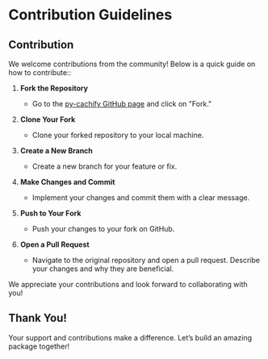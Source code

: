 # Contribution Guidelines

## Contribution

We welcome contributions from the community! Below is a quick guide on how to contribute::

1. **Fork the Repository**
    - Go to the <a href="https://github.com/EzyGang/py-cachify" target="_blank">py-cachify GitHub page</a> and click on "Fork."

2. **Clone Your Fork**
    - Clone your forked repository to your local machine.

3. **Create a New Branch**
    - Create a new branch for your feature or fix.

4. **Make Changes and Commit**
    - Implement your changes and commit them with a clear message.

5. **Push to Your Fork**
    - Push your changes to your fork on GitHub.

6. **Open a Pull Request**
    - Navigate to the original repository and open a pull request. Describe your changes and why they are beneficial.

We appreciate your contributions and look forward to collaborating with you!

## Thank You!

Your support and contributions make a difference. Let’s build an amazing package together!
